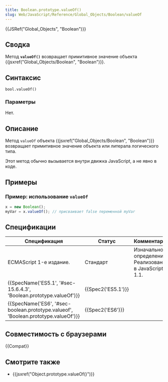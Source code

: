```yaml
---
title: Boolean.prototype.valueOf()
slug: Web/JavaScript/Reference/Global_Objects/Boolean/valueOf
---
```


{{JSRef("Global_Objects", "Boolean")}}

## Сводка

Метод **`valueOf()`** возвращает примитивное значение объекта {{jsxref("Global_Objects/Boolean", "Boolean")}}.

## Синтаксис

```
bool.valueOf()
```

### Параметры

Нет.

## Описание

Метод `valueOf` объекта {{jsxref("Global_Objects/Boolean", "Boolean")}} возвращает примитивное значение объекта или литерала логического типа.

Этот метод обычно вызывается внутри движка JavaScript, а не явно в коде.

## Примеры

### Пример: использование `valueOf`

```js
x = new Boolean();
myVar = x.valueOf(); // присваивает false переменной myVar
```

## Спецификации

| Спецификация                                                                       | Статус             | Комментарии                                            |
| ---------------------------------------------------------------------------------- | ------------------ | ------------------------------------------------------ |
| ECMAScript 1-е издание.                                                            | Стандарт           | Изначальное определение. Реализована в JavaScript 1.1. |
| {{SpecName('ES5.1', '#sec-15.6.4.3', 'Boolean.prototype.valueOf')}}                | {{Spec2('ES5.1')}} |                                                        |
| {{SpecName('ES6', '#sec-boolean.prototype.valueof', 'Boolean.prototype.valueOf')}} | {{Spec2('ES6')}}   |                                                        |

## Совместимость с браузерами

{{Compat}}

## Смотрите также

- {{jsxref("Object.prototype.valueOf()")}}
